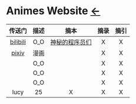 # Animes Website [←](../index.md)

| 传送门 | 描述 | 摘本 | 摘录 | 摘引 |
|:---:|:---:|:---:|:---:|:---:|
| [bilibili](https://www.bilibili.com) | O_O | [神秘的程序员们](https://code2048.com/series/betacat/) | X | X |
| [pixiv](https://www.pixiv.net/) | 漫画 | []() | X | X |
| []() | O_O | []() | X | X |
| []() | O_O | []() | X | X |
| []() | O_O | []() | X | X |
| lucy | 25 | X | X | X |

